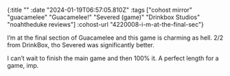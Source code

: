{:title ""
 :date "2024-01-19T06:57:05.810Z"
 :tags ["cohost mirror" "guacamelee" "Guacamelee!" "Severed (game)" "Drinkbox Studios" "noahtheduke reviews"]
 :cohost-url "4220008-i-m-at-the-final-sec"}

I’m at the final section of Guacamelee and this game is charming as hell. 2/2 from DrinkBox, tho Severed was significantly better.

I can’t wait to finish the main game and then 100% it. A perfect length for a game, imp.
